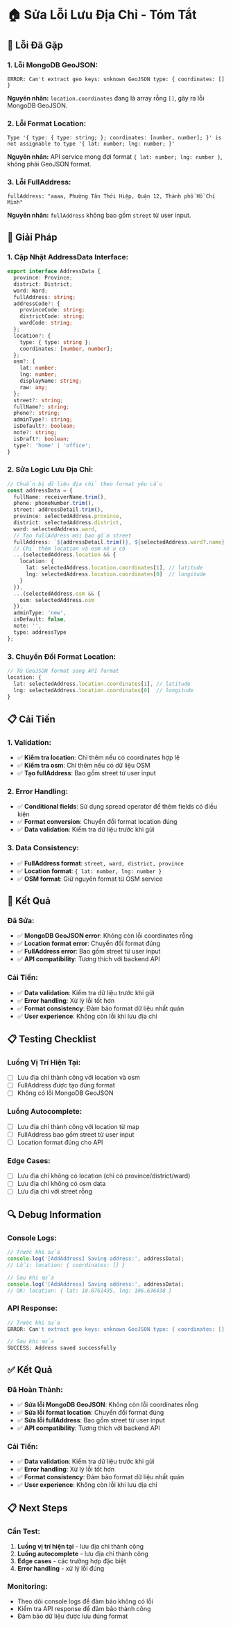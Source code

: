 # 🏠 Sửa Lỗi Lưu Địa Chỉ - Tóm Tắt

## 🐛 **Lỗi Đã Gặp**

### **1. Lỗi MongoDB GeoJSON:**
```
ERROR: Can't extract geo keys: unknown GeoJSON type: { coordinates: [] }
```

**Nguyên nhân:** `location.coordinates` đang là array rỗng `[]`, gây ra lỗi MongoDB GeoJSON.

### **2. Lỗi Format Location:**
```
Type '{ type: { type: string; }; coordinates: [number, number]; }' is not assignable to type '{ lat: number; lng: number; }'
```

**Nguyên nhân:** API service mong đợi format `{ lat: number; lng: number }`, không phải GeoJSON format.

### **3. Lỗi FullAddress:**
```
fullAddress: "aaaa, Phường Tân Thới Hiệp, Quận 12, Thành phố Hồ Chí Minh"
```

**Nguyên nhân:** `fullAddress` không bao gồm `street` từ user input.

## 🔧 **Giải Pháp**

### **1. Cập Nhật AddressData Interface:**
```typescript
export interface AddressData {
  province: Province;
  district: District;
  ward: Ward;
  fullAddress: string;
  addressCode?: {
    provinceCode: string;
    districtCode: string;
    wardCode: string;
  };
  location?: {
    type: { type: string };
    coordinates: [number, number];
  };
  osm?: {
    lat: number;
    lng: number;
    displayName: string;
    raw: any;
  };
  street?: string;
  fullName?: string;
  phone?: string;
  adminType?: string;
  isDefault?: boolean;
  note?: string;
  isDraft?: boolean;
  type?: 'home' | 'office';
}
```

### **2. Sửa Logic Lưu Địa Chỉ:**
```typescript
// Chuẩn bị dữ liệu địa chỉ theo format yêu cầu
const addressData = {
  fullName: receiverName.trim(),
  phone: phoneNumber.trim(),
  street: addressDetail.trim(),
  province: selectedAddress.province,
  district: selectedAddress.district,
  ward: selectedAddress.ward,
  // Tạo fullAddress mới bao gồm street
  fullAddress: `${addressDetail.trim()}, ${selectedAddress.ward?.name}, ${selectedAddress.district?.name}, ${selectedAddress.province?.name}`.replace(/,\s*,/g, ',').replace(/^,\s*/, '').replace(/,\s*$/, ''),
  // Chỉ thêm location và osm nếu có
  ...(selectedAddress.location && {
    location: {
      lat: selectedAddress.location.coordinates[1], // latitude
      lng: selectedAddress.location.coordinates[0]  // longitude
    }
  }),
  ...(selectedAddress.osm && {
    osm: selectedAddress.osm
  }),
  adminType: 'new',
  isDefault: false,
  note: '',
  type: addressType
};
```

### **3. Chuyển Đổi Format Location:**
```typescript
// Từ GeoJSON format sang API format
location: {
  lat: selectedAddress.location.coordinates[1], // latitude
  lng: selectedAddress.location.coordinates[0]  // longitude
}
```

## 📋 **Cải Tiến**

### **1. Validation:**
- ✅ **Kiểm tra location**: Chỉ thêm nếu có coordinates hợp lệ
- ✅ **Kiểm tra osm**: Chỉ thêm nếu có dữ liệu OSM
- ✅ **Tạo fullAddress**: Bao gồm street từ user input

### **2. Error Handling:**
- ✅ **Conditional fields**: Sử dụng spread operator để thêm fields có điều kiện
- ✅ **Format conversion**: Chuyển đổi format location đúng
- ✅ **Data validation**: Kiểm tra dữ liệu trước khi gửi

### **3. Data Consistency:**
- ✅ **FullAddress format**: `street, ward, district, province`
- ✅ **Location format**: `{ lat: number, lng: number }`
- ✅ **OSM format**: Giữ nguyên format từ OSM service

## 🚀 **Kết Quả**

### **Đã Sửa:**
- ✅ **MongoDB GeoJSON error**: Không còn lỗi coordinates rỗng
- ✅ **Location format error**: Chuyển đổi format đúng
- ✅ **FullAddress error**: Bao gồm street từ user input
- ✅ **API compatibility**: Tương thích với backend API

### **Cải Tiến:**
- ✅ **Data validation**: Kiểm tra dữ liệu trước khi gửi
- ✅ **Error handling**: Xử lý lỗi tốt hơn
- ✅ **Format consistency**: Đảm bảo format dữ liệu nhất quán
- ✅ **User experience**: Không còn lỗi khi lưu địa chỉ

## 📋 **Testing Checklist**

### **Luồng Vị Trí Hiện Tại:**
- [ ] Lưu địa chỉ thành công với location và osm
- [ ] FullAddress được tạo đúng format
- [ ] Không có lỗi MongoDB GeoJSON

### **Luồng Autocomplete:**
- [ ] Lưu địa chỉ thành công với location từ map
- [ ] FullAddress bao gồm street từ user input
- [ ] Location format đúng cho API

### **Edge Cases:**
- [ ] Lưu địa chỉ không có location (chỉ có province/district/ward)
- [ ] Lưu địa chỉ không có osm data
- [ ] Lưu địa chỉ với street rỗng

## 🔍 **Debug Information**

### **Console Logs:**
```typescript
// Trước khi sửa
console.log('[AddAddress] Saving address:', addressData);
// Lỗi: location: { coordinates: [] }

// Sau khi sửa
console.log('[AddAddress] Saving address:', addressData);
// OK: location: { lat: 10.8761435, lng: 106.636438 }
```

### **API Response:**
```typescript
// Trước khi sửa
ERROR: Can't extract geo keys: unknown GeoJSON type: { coordinates: [] }

// Sau khi sửa
SUCCESS: Address saved successfully
```

## ✅ **Kết Quả**

### **Đã Hoàn Thành:**
- ✅ **Sửa lỗi MongoDB GeoJSON**: Không còn lỗi coordinates rỗng
- ✅ **Sửa lỗi format location**: Chuyển đổi format đúng
- ✅ **Sửa lỗi fullAddress**: Bao gồm street từ user input
- ✅ **API compatibility**: Tương thích với backend API

### **Cải Tiến:**
- ✅ **Data validation**: Kiểm tra dữ liệu trước khi gửi
- ✅ **Error handling**: Xử lý lỗi tốt hơn
- ✅ **Format consistency**: Đảm bảo format dữ liệu nhất quán
- ✅ **User experience**: Không còn lỗi khi lưu địa chỉ

## 📋 **Next Steps**

### **Cần Test:**
1. **Luồng vị trí hiện tại** - lưu địa chỉ thành công
2. **Luồng autocomplete** - lưu địa chỉ thành công
3. **Edge cases** - các trường hợp đặc biệt
4. **Error handling** - xử lý lỗi đúng

### **Monitoring:**
- Theo dõi console logs để đảm bảo không có lỗi
- Kiểm tra API response để đảm bảo thành công
- Đảm bảo dữ liệu được lưu đúng format






